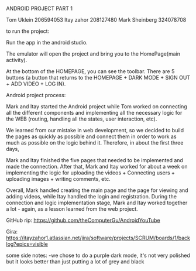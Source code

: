 ANDROID PROJECT PART 1

Tom Uklein 206594053 Itay zahor 208127480 Mark Sheinberg 324078708



to run the project:

Run the app in the android studio.

The emulator will open the project and bring you to the HomePage(main activity).

At the bottom of the HOMEPAGE, you can see the toolbar. There are 5 buttons (a button that returns to the HOMEPAGE + DARK MODE + SIGN OUT + ADD VIDEO + LOG IN).



Android project process:

Mark and Itay started the Android project while Tom worked on connecting all the different components and implementing all the necessary logic for the WEB (routing, handling all the states, user interaction, etc).

We learned from our mistake in web development, so we decided to build the pages as quickly as possible and connect them in order to work as much as possible on the logic behind it. Therefore, in about the first three days,

Mark and Itay finished the five pages that needed to be implemented and made the connection. After that, Mark and Itay worked for about a week on implementing the logic for uploading the videos + Connecting users + uploading images + writing comments, etc.

Overall, Mark handled creating the main page and the page for viewing and adding videos, while Itay handled the login and registration. During the connection and logic implementation stage, Mark and Itay worked together a lot - again, as a lesson learned from the web project.



GitHub rip: https://github.com/theComputerGu/AndroidYouTube

Gira: https://itayzahor1.atlassian.net/jira/software/projects/SCRUM/boards/1/backlog?epics=visible

some side notes: -we chose to do a purple dark mode, it's not very polished but it looks better than just putting a lot of grey and black
